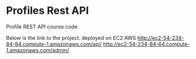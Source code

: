 # Profiles Rest API

Profile REST API course code.

Below is the link to the project. deployed on EC2 AWS
http://ec2-54-234-84-64.compute-1.amazonaws.com/api/
http://ec2-54-234-84-64.compute-1.amazonaws.com/admin/


